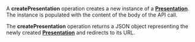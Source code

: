 A **createPresentation** operation creates a new instance of a [**Presentation**](#tag/presentations). The instance is populated with the content of the body of the API call.

The **createPresentation** operation returns a JSON object representing the newly created [**Presentation**](#tag/presentations) and redirects to its URL.
